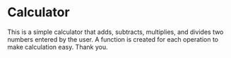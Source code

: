 # Calculator
This is a simple calculator that adds, subtracts, multiplies, and divides two numbers entered by the user.
A function is created for each operation to make calculation easy.
Thank you.
